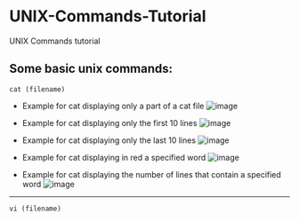 # UNIX-Commands-Tutorial
UNIX Commands tutorial

Some basic unix commands:
---

`cat (filename)`

* Example for cat displaying only a part of a cat file
![image](https://user-images.githubusercontent.com/124895858/218749249-320eee1d-f700-437e-aeb0-32d75c730a81.png)

* Example for cat displaying only the first 10 lines
![image](https://user-images.githubusercontent.com/124895858/218750286-4ff1d63f-e21f-4784-a890-b9861293d8be.png)

* Example for cat displaying only the last 10 lines
![image](https://user-images.githubusercontent.com/124895858/218750532-baa993df-c2cf-4ff8-a32f-dc6b43e12ee7.png)

* Example for cat displaying in red a specified word
![image](https://user-images.githubusercontent.com/124895858/218750828-6cb771e5-384f-44ef-a539-63b32a055682.png)

* Example for cat displaying the number of lines that contain a specified word
![image](https://user-images.githubusercontent.com/124895858/218751146-0664834c-b367-401a-8192-da01a67c4a97.png)

---

`vi (filename)`
